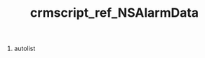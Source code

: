 ﻿---
title: crmscript_ref_NSAlarmData
description: NSAlarmData
intellisense: Void.NSAlarmData
keywords: NSAlarmData
so.topic: reference
---



1. autolist 


